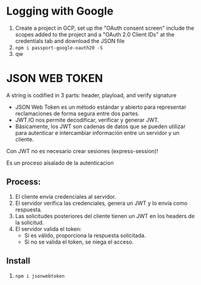 # Logging with Google

1. Create a project in GCP, set up the "OAuth consent screen" include the scopes added to the project and a "OAuth 2.0 Client IDs" at the credentials tab and download the JSON file
2. `npm i passport-google-oauth20 -S`
3. qw


# JSON WEB TOKEN
A string is codified in 3 parts: header, playload, and verify signature

* JSON Web Token es un método estándar y abierto para representar reclamaciones de forma segura entre dos partes.
* JWT.IO nos permite decodificar, verificar y generar JWT.
* Básicamente, los JWT son cadenas de datos que se pueden utilizar para autenticar e intercambiar información entre un servidor y un cliente.

Con JWT no es necesario crear sesiones (express-session)! 

Es un proceso aisalado de la autenticacion
## Process:
1. El cliente envía credenciales al servidor.
2. El servidor verifica las credenciales, genera un JWT y lo envía como respuesta.
3. Las solicitudes posteriores del cliente tienen un JWT en los headers de la solicitud.
4. El servidor valida el token:
   * Si es válido, proporciona la respuesta solicitada.
   * Si no se valida el token, se niega el acceso.

## Install
1. `npm i jsonwebtoken`